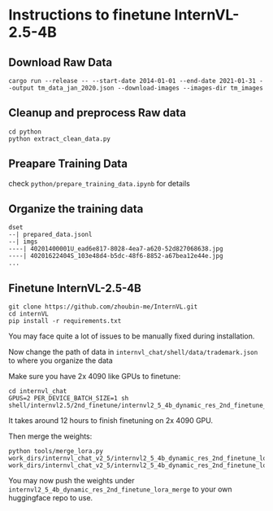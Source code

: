 # Instructions to finetune InternVL-2.5-4B

## Download Raw Data

```
cargo run --release -- --start-date 2014-01-01 --end-date 2021-01-31 --output tm_data_jan_2020.json --download-images --images-dir tm_images
```


## Cleanup and preprocess Raw data

```
cd python
python extract_clean_data.py
```

## Preapare Training Data

check ```python/prepare_training_data.ipynb``` for details


## Organize the training data


```
dset
--| prepared_data.jsonl
--| imgs
----| 40201400001U_ead6e817-8028-4ea7-a620-52d827068638.jpg
----| 40201622404S_103e48d4-b5dc-48f6-8852-a67bea12e44e.jpg
...
```

## Finetune InternVL-2.5-4B


```
git clone https://github.com/zhoubin-me/InternVL.git
cd internVL
pip install -r requirements.txt
```

You may face quite a lot of issues to be manually fixed during installation.

Now change the path of data in ```internvl_chat/shell/data/trademark.json``` to where you organize the data


Make sure you have 2x 4090 like GPUs to finetune:
```
cd internvl_chat
GPUS=2 PER_DEVICE_BATCH_SIZE=1 sh shell/internvl2.5/2nd_finetune/internvl2_5_4b_dynamic_res_2nd_finetune_lora_custom.sh
```
It takes around 12 hours to finish finetuning on 2x 4090 GPU.

Then merge the weights:
```
python tools/merge_lora.py work_dirs/internvl_chat_v2_5/internvl2_5_4b_dynamic_res_2nd_finetune_lora work_dirs/internvl_chat_v2_5/internvl2_5_4b_dynamic_res_2nd_finetune_lora_merge
```


You may now push the weights under ```internvl2_5_4b_dynamic_res_2nd_finetune_lora_merge``` to your own huggingface repo to use.





